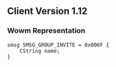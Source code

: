 ## Client Version 1.12

### Wowm Representation
```rust,ignore
smsg SMSG_GROUP_INVITE = 0x006F {
    CString name;    
}

```
